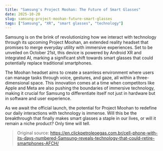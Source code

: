 ```yaml
---
title: "Samsung's Project Moohan: The Future of Smart Glasses"
date: 2025-10-20
slug: samsung-project-moohan-future-smart-glasses
tags: ["Samsung", "XR", "smart glasses", "technology"]
---
```


Samsung is on the brink of revolutionizing how we interact with technology through its upcoming Project Moohan, an extended reality headset that promises to merge everyday utility with immersive experiences. Set to be unveiled on October 21st, this device is powered by Android XR and integrated AI, marking a significant shift towards smart glasses that could potentially replace traditional smartphones.

The Moohan headset aims to create a seamless environment where users can manage tasks through voice, gestures, and gaze, all within a three-dimensional space. This innovation comes at a time when competitors like Apple and Meta are also pushing the boundaries of immersive technology, making it crucial for Samsung to differentiate itself not just in hardware but in software and user experience.

As we await the official launch, the potential for Project Moohan to redefine our daily interactions with technology is immense. Will this be the breakthrough that finally makes smart glasses a staple in our lives, or will it remain a niche product? Only time will tell.
> Original source: https://en.clickpetroleoegas.com.br/cell-phone-with-its-days-numbered-Samsung-reveals-technology-that-could-retire-smartphones-AFCH/